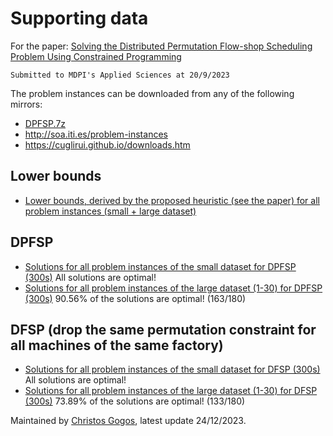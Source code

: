 # Supporting data

For the paper: [Solving the Distributed Permutation Flow-shop Scheduling Problem Using Constrained Programming](https://doi.org/10.3390/app132312562)
```
Submitted to MDPI's Applied Sciences at 20/9/2023
```

The problem instances can be downloaded from any of the following mirrors: 
* [DPFSP.7z](./DPFSP.7z) 
* <http://soa.iti.es/problem-instances>
* <https://cuglirui.github.io/downloads.htm>

<!-- The problem instances can be downloaded from [DPFSP.7z](./DPFSP.7z). Originally, the dataset was hosted at <http://soa.iti.es/problem-instances> which currently (28 October 2023) seems to be unavailable ([wayback link](https://web.archive.org/web/20230609010316/http://soa.iti.es/problem-instances)). A mirror of the dataset can be found at <https://cuglirui.github.io/downloads.htm>. -->

## Lower bounds
* [Lower bounds, derived by the proposed heuristic (see the paper) for all problem instances (small + large dataset)](./lower_bounds_by_heuristic.md)

## DPFSP
* [Solutions for all problem instances of the small dataset for DPFSP (300s)](./DPFSP_solutions_small_dataset.md) All solutions are optimal!
* [Solutions for all problem instances of the large dataset (1-30) for DPFSP (300s)](./DPFSP_solutions_large_dataset_1-30.md) 90.56% of the solutions are optimal! (163/180)

## DFSP (drop the same permutation constraint for all machines of the same factory)
* [Solutions for all problem instances of the small dataset for DFSP (300s)](./DFSP_solutions_small_dataset.md) All solutions are optimal!
* [Solutions for all problem instances of the large dataset (1-30) for DFSP (300s)](./DFSP_solutions_large_dataset_1-30.md) 73.89% of the solutions are optimal! (133/180)

Maintained by [Christos Gogos](https://chgogos.github.io/), latest update 24/12/2023.